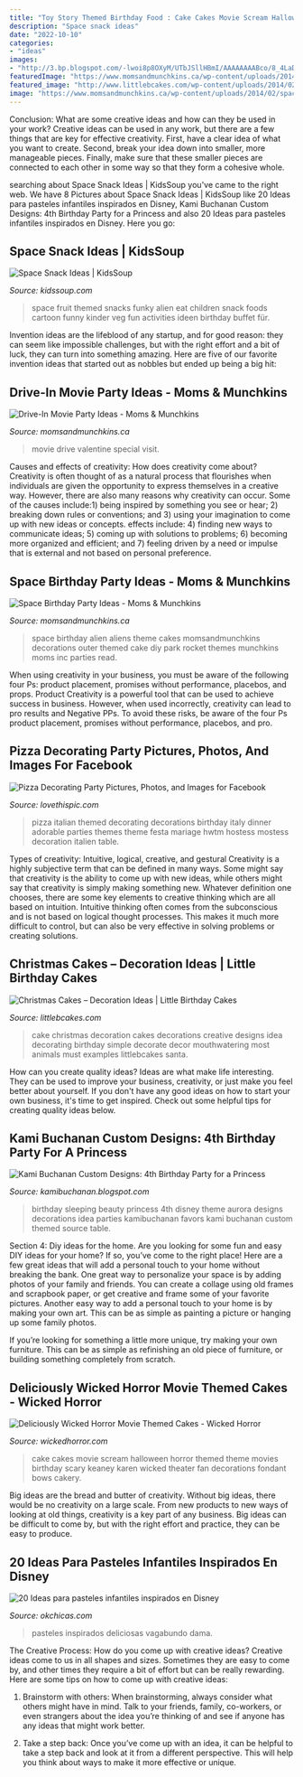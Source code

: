```yaml
---
title: "Toy Story Themed Birthday Food : Cake Cakes Movie Scream Halloween Horror Themed Theme Movies Birthday Scary Keaney Karen Wicked Theater Fan Decorations Fondant Bows Cakery"
description: "Space snack ideas"
date: "2022-10-10"
categories:
- "ideas"
images:
- "http://3.bp.blogspot.com/-lwoi8p8OXyM/UTbJSllHBmI/AAAAAAAABco/8_4LaDILvsE/s1600/m-0277.jpg"
featuredImage: "https://www.momsandmunchkins.ca/wp-content/uploads/2014/02/space-birthday-party-ideas.jpg"
featured_image: "http://www.littlebcakes.com/wp-content/uploads/2014/02/Christmas-Cake-Decorations.jpg"
image: "https://www.momsandmunchkins.ca/wp-content/uploads/2014/02/space-birthday-party-ideas.jpg"
---
```



Conclusion: What are some creative ideas and how can they be used in your work?
Creative ideas can be used in any work, but there are a few things that are key for effective creativity. First, have a clear idea of what you want to create. Second, break your idea down into smaller, more manageable pieces. Finally, make sure that these smaller pieces are connected to each other in some way so that they form a cohesive whole.

	

		
searching about Space Snack Ideas | KidsSoup you've came to the right web. We have 8 Pictures about Space Snack Ideas | KidsSoup like 20 Ideas para pasteles infantiles inspirados en Disney, Kami Buchanan Custom Designs: 4th Birthday Party for a Princess and also 20 Ideas para pasteles infantiles inspirados en Disney. Here you go:
		
    
## Space Snack Ideas | KidsSoup

<img loading=lazy src="http://www.kidssoup.com/sites/default/files/media/UFOsnack.jpg" onerror="this.onerror=null;this.src='https://tse4.mm.bing.net/th?id=OIP.gfrq2P8i2n2_KyEVpEi1UwAAAA&amp;pid=15.1';" alt="Space Snack Ideas | KidsSoup">

_Source: kidssoup.com_

>space fruit themed snacks funky alien eat children snack foods cartoon funny kinder veg fun activities ideen birthday buffet für. 

	

Invention ideas are the lifeblood of any startup, and for good reason: they can seem like impossible challenges, but with the right effort and a bit of luck, they can turn into something amazing. Here are five of our favorite invention ideas that started out as nobbles but ended up being a big hit:

    
## Drive-In Movie Party Ideas - Moms &amp; Munchkins

<img loading=lazy src="http://www.momsandmunchkins.ca/wp-content/uploads/2015/02/drive-in-movie-party-7.jpg" onerror="this.onerror=null;this.src='https://tse1.mm.bing.net/th?id=OIP.lZcE4JYAvO62v_zhVSs4MwHaLh&amp;pid=15.1';" alt="Drive-In Movie Party Ideas - Moms &amp; Munchkins">

_Source: momsandmunchkins.ca_

>movie drive valentine special visit. 

	

Causes and effects of creativity: How does creativity come about?
Creativity is often thought of as a natural process that flourishes when individuals are given the opportunity to express themselves in a creative way. However, there are also many reasons why creativity can occur. Some of the causes include:1) being inspired by something you see or hear; 2) breaking down rules or conventions; and 3) using your imagination to come up with new ideas or concepts. effects include: 4) finding new ways to communicate ideas; 5) coming up with solutions to problems; 6) becoming more organized and efficient; and 7) feeling driven by a need or impulse that is external and not based on personal preference.

    
## Space Birthday Party Ideas - Moms &amp; Munchkins

<img loading=lazy src="https://www.momsandmunchkins.ca/wp-content/uploads/2014/02/space-birthday-party-ideas.jpg" onerror="this.onerror=null;this.src='https://tse1.mm.bing.net/th?id=OIP.dzZH7xOrLmURAYjlSMGRwgHaSZ&amp;pid=15.1';" alt="Space Birthday Party Ideas - Moms &amp; Munchkins">

_Source: momsandmunchkins.ca_

>space birthday alien aliens theme cakes momsandmunchkins decorations outer themed cake diy park rocket themes munchkins moms inc parties read. 

	

When using creativity in your business, you must be aware of the following four Ps: product placement, promises without performance, placebos, and props. Product
Creativity is a powerful tool that can be used to achieve success in business. However, when used incorrectly, creativity can lead to pro results and Negative PPs. To avoid these risks, be aware of the four Ps product placement, promises without performance, placebos, and pro.

    
## Pizza Decorating Party Pictures, Photos, And Images For Facebook

<img loading=lazy src="http://www.lovethispic.com/uploaded_images/60434-Pizza-Decorating-Party.jpg" onerror="this.onerror=null;this.src='https://tse1.mm.bing.net/th?id=OIP.3cItIoVh0mEoJx6G_ZwY_wHaKJ&amp;pid=15.1';" alt="Pizza Decorating Party Pictures, Photos, and Images for Facebook">

_Source: lovethispic.com_

>pizza italian themed decorating decorations birthday italy dinner adorable parties themes theme festa mariage hwtm hostess mostess decoration italien table. 

	

Types of creativity: Intuitive, logical, creative, and gestural
Creativity is a highly subjective term that can be defined in many ways. Some might say that creativity is the ability to come up with new ideas, while others might say that creativity is simply making something new. Whatever definition one chooses, there are some key elements to creative thinking which are all based on intuition. Intuitive thinking often comes from the subconscious and is not based on logical thought processes. This makes it much more difficult to control, but can also be very effective in solving problems or creating solutions.

    
## Christmas Cakes – Decoration Ideas | Little Birthday Cakes

<img loading=lazy src="http://www.littlebcakes.com/wp-content/uploads/2014/02/Christmas-Cake-Decorations.jpg" onerror="this.onerror=null;this.src='https://tse1.mm.bing.net/th?id=OIP.LKCgSyN39VCO-H8-4aFF6gHaIm&amp;pid=15.1';" alt="Christmas Cakes – Decoration Ideas | Little Birthday Cakes">

_Source: littlebcakes.com_

>cake christmas decoration cakes decorations creative designs idea decorating birthday simple decorate decor mouthwatering most animals must examples littlebcakes santa. 

	

How can you create quality ideas?
Ideas are what make life interesting. They can be used to improve your business, creativity, or just make you feel better about yourself. If you don't have any good ideas on how to start your own business, it's time to get inspired. Check out some helpful tips for creating quality ideas below.

    
## Kami Buchanan Custom Designs: 4th Birthday Party For A Princess

<img loading=lazy src="http://3.bp.blogspot.com/-lwoi8p8OXyM/UTbJSllHBmI/AAAAAAAABco/8_4LaDILvsE/s1600/m-0277.jpg" onerror="this.onerror=null;this.src='https://tse3.mm.bing.net/th?id=OIP.VXehQey6UZHSX3nowh-SYAHaLH&amp;pid=15.1';" alt="Kami Buchanan Custom Designs: 4th Birthday Party for a Princess">

_Source: kamibuchanan.blogspot.com_

>birthday sleeping beauty princess 4th disney theme aurora designs decorations idea parties kamibuchanan favors kami buchanan custom themed source table. 

	

Section 4: Diy ideas for the home.
Are you looking for some fun and easy DIY ideas for your home? If so, you’ve come to the right place! Here are a few great ideas that will add a personal touch to your home without breaking the bank.
One great way to personalize your space is by adding photos of your family and friends. You can create a collage using old frames and scrapbook paper, or get creative and frame some of your favorite pictures. Another easy way to add a personal touch to your home is by making your own art. This can be as simple as painting a picture or hanging up some family photos.

If you’re looking for something a little more unique, try making your own furniture. This can be as simple as refinishing an old piece of furniture, or building something completely from scratch.

    
## Deliciously Wicked Horror Movie Themed Cakes - Wicked Horror

<img loading=lazy src="http://wickedhorror.com/wp-content/uploads/2015/06/scream-movie-cake.jpg" onerror="this.onerror=null;this.src='https://tse3.mm.bing.net/th?id=OIP.Th_YL4kkg6dMETrQ4p6edAHaKl&amp;pid=15.1';" alt="Deliciously Wicked Horror Movie Themed Cakes - Wicked Horror">

_Source: wickedhorror.com_

>cake cakes movie scream halloween horror themed theme movies birthday scary keaney karen wicked theater fan decorations fondant bows cakery. 

	

Big ideas are the bread and butter of creativity. Without big ideas, there would be no creativity on a large scale. From new products to new ways of looking at old things, creativity is a key part of any business. Big ideas can be difficult to come by, but with the right effort and practice, they can be easy to produce.

    
## 20 Ideas Para Pasteles Infantiles Inspirados En Disney

<img loading=lazy src="https://www.okchicas.com/wp-content/uploads/2015/12/20-deliciosas-ideas-de-pasteles-de-Disney-10-2.jpg" onerror="this.onerror=null;this.src='https://tse3.mm.bing.net/th?id=OIP.QmBeEaU8PzLFrGJ2dJ2d6AHaLd&amp;pid=15.1';" alt="20 Ideas para pasteles infantiles inspirados en Disney">

_Source: okchicas.com_

>pasteles inspirados deliciosas vagabundo dama. 

	

The Creative Process: How do you come up with creative ideas?
Creative ideas come to us in all shapes and sizes. Sometimes they are easy to come by, and other times they require a bit of effort but can be really rewarding. Here are some tips on how to come up with creative ideas:
1. Brainstorm with others: When brainstorming, always consider what others might have in mind. Talk to your friends, family, co-workers, or even strangers about the idea you’re thinking of and see if anyone has any ideas that might work better.

2. Take a step back: Once you’ve come up with an idea, it can be helpful to take a step back and look at it from a different perspective. This will help you think about ways to make it more effective or unique.


